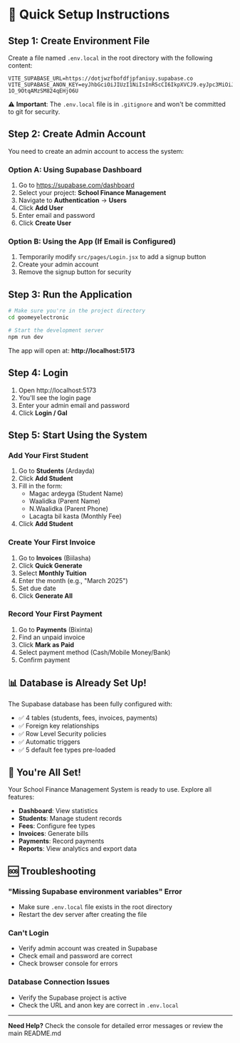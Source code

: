 # 🚀 Quick Setup Instructions

## Step 1: Create Environment File

Create a file named `.env.local` in the root directory with the following content:

```env
VITE_SUPABASE_URL=https://dotjwzfbofdfjpfaniuy.supabase.co
VITE_SUPABASE_ANON_KEY=eyJhbGciOiJIUzI1NiIsInR5cCI6IkpXVCJ9.eyJpc3MiOiJzdXBhYmFzZSIsInJlZiI6ImRvdGp3emZib2ZkZmpwZmFuaXV5Iiwicm9sZSI6ImFub24iLCJpYXQiOjE3NjEyMjY4NDQsImV4cCI6MjA3NjgwMjg0NH0.KIQ2DbeJEnqfH6gCvRYS-1O_9OtqAMzSM824qEHjO6U
```

⚠️ **Important**: The `.env.local` file is in `.gitignore` and won't be committed to git for security.

## Step 2: Create Admin Account

You need to create an admin account to access the system:

### Option A: Using Supabase Dashboard
1. Go to https://supabase.com/dashboard
2. Select your project: **School Finance Management**
3. Navigate to **Authentication** → **Users**
4. Click **Add User**
5. Enter email and password
6. Click **Create User**

### Option B: Using the App (If Email is Configured)
1. Temporarily modify `src/pages/Login.jsx` to add a signup button
2. Create your admin account
3. Remove the signup button for security

## Step 3: Run the Application

```bash
# Make sure you're in the project directory
cd goomeyelectronic

# Start the development server
npm run dev
```

The app will open at: **http://localhost:5173**

## Step 4: Login

1. Open http://localhost:5173
2. You'll see the login page
3. Enter your admin email and password
4. Click **Login / Gal**

## Step 5: Start Using the System

### Add Your First Student
1. Go to **Students** (Ardayda)
2. Click **Add Student**
3. Fill in the form:
   - Magac ardeyga (Student Name)
   - Waalidka (Parent Name)
   - N.Waalidka (Parent Phone)
   - Lacagta bil kasta (Monthly Fee)
4. Click **Add Student**

### Create Your First Invoice
1. Go to **Invoices** (Biilasha)
2. Click **Quick Generate**
3. Select **Monthly Tuition**
4. Enter the month (e.g., "March 2025")
5. Set due date
6. Click **Generate All**

### Record Your First Payment
1. Go to **Payments** (Bixinta)
2. Find an unpaid invoice
3. Click **Mark as Paid**
4. Select payment method (Cash/Mobile Money/Bank)
5. Confirm payment

## 📊 Database is Already Set Up!

The Supabase database has been fully configured with:
- ✅ 4 tables (students, fees, invoices, payments)
- ✅ Foreign key relationships
- ✅ Row Level Security policies
- ✅ Automatic triggers
- ✅ 5 default fee types pre-loaded

## 🎉 You're All Set!

Your School Finance Management System is ready to use. Explore all features:
- **Dashboard**: View statistics
- **Students**: Manage student records
- **Fees**: Configure fee types
- **Invoices**: Generate bills
- **Payments**: Record payments
- **Reports**: View analytics and export data

## 🆘 Troubleshooting

### "Missing Supabase environment variables" Error
- Make sure `.env.local` file exists in the root directory
- Restart the dev server after creating the file

### Can't Login
- Verify admin account was created in Supabase
- Check email and password are correct
- Check browser console for errors

### Database Connection Issues
- Verify the Supabase project is active
- Check the URL and anon key are correct in `.env.local`

---

**Need Help?** Check the console for detailed error messages or review the main README.md

















